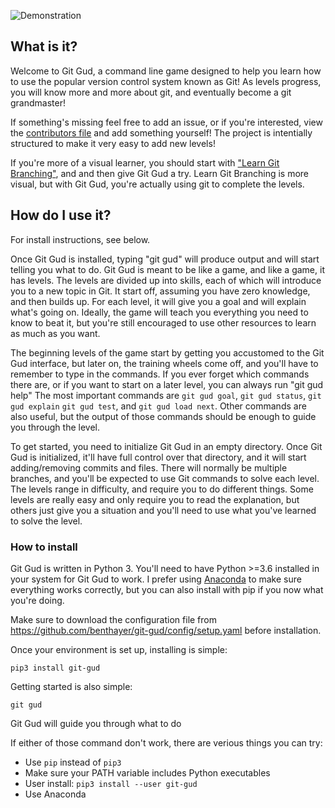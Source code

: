 ![Demonstration](./preview.gif)

## What is it?
Welcome to Git Gud, a command line game designed to help you learn how to use the popular version control system known as Git!
As levels progress, you will know more and more about git, and eventually become a git grandmaster!

If something's missing feel free to add an issue, or if you're interested, view the [contributors file](https://github.com/benthayer/git-gud/blob/main/CONTRIBUTING.md) and add something yourself! The project is intentially structured to make it very easy to add new levels!

If you're more of a visual learner, you should start with ["Learn Git Branching"](https://learngitbranching.js.org), and and then give Git Gud a try. Learn Git Branching is more visual, but with Git Gud, you're actually using git to complete the levels.

## How do I use it?
For install instructions, see below.

Once Git Gud is installed, typing "git gud" will produce output and will start telling you what to do.
Git Gud is meant to be like a game, and like a game, it has levels.
The levels are divided up into skills, each of which will introduce you to a new topic in Git.
It start off, assuming you have zero knowledge, and then builds up.
For each level, it will give you a goal and will explain what's going on.
Ideally, the game will teach you everything you need to know to beat it, but you're still encouraged to use other resources to learn as much as you want.

The beginning levels of the game start by getting you accustomed to the Git Gud interface, but later on, the training wheels come off, and you'll have to remember to type in the commands.
If you ever forget which commands there are, or if you want to start on a later level, you can always run "git gud help"
The most important commands are `git gud goal`, `git gud status`, `git gud explain` `git gud test`, and `git gud load next`.
Other commands are also useful, but the output of those commands should be enough to guide you through the level.

To get started, you need to initialize Git Gud in an empty directory.
Once Git Gud is initialized, it'll have full control over that directory, and it will start adding/removing commits and files.
There will normally be multiple branches, and you'll be expected to use Git commands to solve each level.
The levels range in difficulty, and require you to do different things.
Some levels are really easy and only require you to read the explanation, but others just give you a situation and you'll need to use what you've learned to solve the level.


### How to install
Git Gud is written in Python 3.
You'll need to have Python >=3.6 installed in your system for Git Gud to work.
I prefer using [Anaconda](https://docs.anaconda.com/anaconda/install/) to make sure everything works correctly, but you can also install with pip if you now what you're doing.

Make sure to download the configuration file from https://github.com/benthayer/git-gud/config/setup.yaml before installation.

Once your environment is set up, installing is simple:
```
pip3 install git-gud
```
Getting started is also simple:
```
git gud
```
Git Gud will guide you through what to do

If either of those command don't work, there are verious things you can try:
 - Use `pip` instead of `pip3`
 - Make sure your PATH variable includes Python executables
 - User install: `pip3 install --user git-gud`
 - Use Anaconda